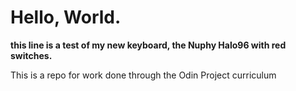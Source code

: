 # Hello, World.

**this line is a test of my new keyboard, the Nuphy Halo96 with red switches.**

This is a repo for work done through the Odin Project curriculum
